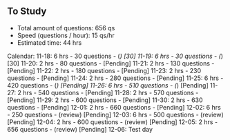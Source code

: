 ## To Study ##

- Total amount of questions:    656 qs
- Speed (questions / hour):     15  qs/hr
- Estimated time:               44  hrs

Calendar:
11-18: 6 hrs    -  30 questions - (*)        [30]
11-19: 6 hrs    -  30 questions - (*)        [30]
11-20: 2 hrs    -  80 questions -            [Pending]
11-21: 2 hrs    - 130 questions -            [Pending]
11-22: 2 hrs    - 180 questions -            [Pending]
11-23: 2 hrs    - 230 questions -            [Pending]
11-24: 2 hrs    - 280 questions -            [Pending]
11-25: 6 hrs    - 420 questions - (*)        [Pending]
11-26: 6 hrs    - 510 questions - (*)        [Pending]
11-27: 2 hrs    - 540 questions -            [Pending]
11-28: 2 hrs    - 570 questions -            [Pending]
11-29: 2 hrs    - 600 questions -            [Pending]
11-30: 2 hrs    - 630 questions -            [Pending]
12-01: 2 hrs    - 660 questions -            [Pending]
12-02: 6 hrs    - 250 questions - (review)   [Pending]
12-03: 6 hrs    - 500 questions - (review)   [Pending]
12-04: 2 hrs    - 600 questions - (review)   [Pending]
12-05: 2 hrs    - 656 questions - (review)   [Pending]
12-06: Test day